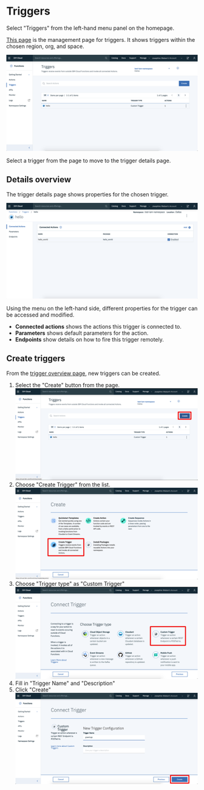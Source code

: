 # Triggers

Select "Triggers" from the left-hand menu panel on the homepage.

[This page](https://cloud.ibm.com/functions/triggers) is the management page for triggers. It shows triggers within the chosen region, org, and space.

![Triggers Overview Page](images/101-ex5-triggers-overview.png)

Select a trigger from the page to move to the trigger details page.

## Details overview

The trigger details page shows properties for the chosen trigger.

![Triggers Overview Page](images/101-ex5-trigger-details.png)

Using the menu on the left-hand side, different properties for the trigger can be accessed and modified.

* **Connected actions**  shows the actions this trigger is connected to.
* **Parameters** shows default parameters for the action.
* **Endpoints** show details on how to fire this trigger remotely.

## Create triggers

From the [trigger overview page](https://cloud.ibm.com/functions/triggers), new triggers can be created.

1. Select the "Create" button from the page.
![](images/101-ex5-create-trigger-hp.png)
2. Choose "Create Trigger" from the list.
![](images/101-ex5-create-trigger-select-trigger.png)
3. Choose "Trigger type" as "Custom Trigger"
![](images/101-ex5-create-trigger-type.png)
4. Fill in "Trigger Name" and "Description"
5. Click "Create"
![](images/101-ex5-create-trigger-name.png)
